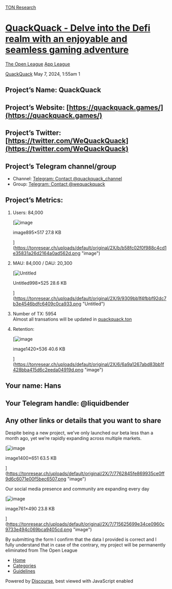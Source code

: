 [TON Research](/)

# [QuackQuack - Delve into the Defi realm with an enjoyable and seamless gaming adventure](/t/quackquack-delve-into-the-defi-realm-with-an-enjoyable-and-seamless-gaming-adventure/16366)

[The Open League](/c/the-open-league/app-leaderboard/58)  [App League](/c/the-open-league/app-leaderboard/58) 

    

[QuackQuack](https://tonresear.ch/u/QuackQuack)   May 7, 2024, 1:55am  1

## [](#projects-name-quackquack-1)Project’s Name: QuackQuack

## [](#projects-website-httpsquackquackgames-2)Project’s Website: [https://quackquack.games/](https://quackquack.games/)

## [](#projects-twitter-httpstwittercomwequackquack-3)Project’s Twitter: [https://twitter.com/WeQuackQuack](https://twitter.com/WeQuackQuack)

## [](#projects-telegram-channelgroup-4)Project’s Telegram channel/group

*   Channel: [Telegram: Contact @quackquack\_channel](https://t.me/quackquack_channel)
*   Group: [Telegram: Contact @wequackquack](https://t.me/wequackquack)

## [](#projects-metrics-5)Project’s Metrics:

1.  Users: 84,000  
    
    [![image](https://tonresear.ch/uploads/default/optimized/2X/b/b58fc02f0f988c4cd1e35831a26d2164a0ad562d_2_690x398.png)
    
    image895×517 27.8 KB
    
    ](https://tonresear.ch/uploads/default/original/2X/b/b58fc02f0f988c4cd1e35831a26d2164a0ad562d.png "image")
    
2.  MAU: 84,000 / DAU: 20,300  
    
    [![Untitled](https://tonresear.ch/uploads/default/optimized/2X/9/9309bb1f4fbbf92dc7b3e4546bdfc6409c0ca933_2_690x362.png)
    
    Untitled998×525 28.6 KB
    
    ](https://tonresear.ch/uploads/default/original/2X/9/9309bb1f4fbbf92dc7b3e4546bdfc6409c0ca933.png "Untitled")
    
3.  Number of TX: 5954  
    Almost all transations will be updated in [quackquack.ton](https://tonviewer.com/EQDDo8EnHzcMf_c-WKBEuoJjYqK__APFlq8fe53BoI4cpPJF)
4.  Retention:  
    
    [![image](https://tonresear.ch/uploads/default/optimized/2X/6/6a9a1267abd83bb1f428bba415d6c2eeda04919d_2_690x260.png)
    
    image1420×536 40.6 KB
    
    ](https://tonresear.ch/uploads/default/original/2X/6/6a9a1267abd83bb1f428bba415d6c2eeda04919d.png "image")
    

## [](#your-name-hans-6)Your name: Hans

## [](#your-telegram-handle-liquidbender-7)Your Telegram handle: @liquidbender

## [](#any-other-links-or-details-that-you-want-to-share-8)Any other links or details that you want to share

Despite being a new project, we’ve only launched our beta less than a month ago, yet we’re rapidly expanding across multiple markets.  

[![image](https://tonresear.ch/uploads/default/optimized/2X/7/7762845fe869935ce0ff9d6c6071e00f5bec6507_2_690x320.png)

image1400×651 63.5 KB

](https://tonresear.ch/uploads/default/original/2X/7/7762845fe869935ce0ff9d6c6071e00f5bec6507.png "image")

Our social media presence and community are expanding every day  

[![image](https://tonresear.ch/uploads/default/original/2X/7/715625699e34ce0960c9733e494c069bca9405cd.png)

image761×490 23.8 KB

](https://tonresear.ch/uploads/default/original/2X/7/715625699e34ce0960c9733e494c069bca9405cd.png "image")

By submitting the form I confirm that the data I provided is correct and I fully understand that in case of the contrary, my project will be permanently eliminated from The Open League

 

*   [Home](/)
*   [Categories](/categories)
*   [Guidelines](/guidelines)

Powered by [Discourse](https://www.discourse.org), best viewed with JavaScript enabled